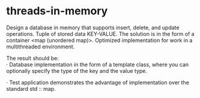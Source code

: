 # threads-in-memory

Design a database in memory that supports insert, delete, and update operations. Tuple of stored data KEY-VALUE.
The solution is in the form of a container &lt;map (unordered map)>.  Optimized implementation for work in a multithreaded environment.


The result should be:  
· Database implementation in the form of a template class, where you can optionally specify the type of the key and the value type. 

· Test application demonstrates the advantage of implementation over the standard std :: map.
